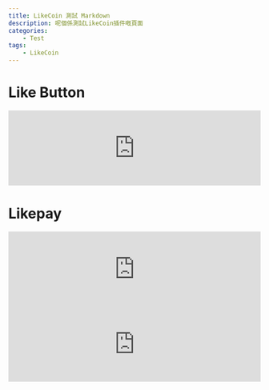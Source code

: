 ```yaml
---
title: LikeCoin 測試 Markdown
description: 呢個係測試LikeCoin插件嘅頁面
categories:
    - Test
tags:
    - LikeCoin
---
```

# Like Button

<iframe class="LikeCoin"
 src="https://button.like.co/in/embed/h47388304/button?referrer={{ .Permalink }}"
 width="100%"
 frameborder=0>
</iframe>

# Likepay
<iframe class="Likepay"
 src="https://like.co/h47388304"
 width="100%"
 frameborder=0>
</iframe>

<iframe class="Likepay 10"
 src="https://like.co/in/widget/pay?to=h47388304&amount=10"
 width="100%"
 frameborder="0">
</iframe>
